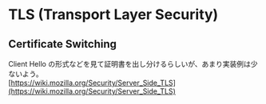# TLS (Transport Layer Security)

## Certificate Switching
Client Hello の形式などを見て証明書を出し分けるらしいが、あまり実装例は少ないよう。  
[https://wiki.mozilla.org/Security/Server_Side_TLS](https://wiki.mozilla.org/Security/Server_Side_TLS)


